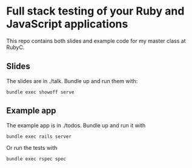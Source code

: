 # Full stack testing of your Ruby and JavaScript applications

This repo contains both slides and example code for my master class at RubyC.

## Slides

The slides are in ./talk. Bundle up and run them with:

    bundle exec showoff serve

## Example app

The example app is in ./todos. Bundle up and run it with

    bundle exec rails server

Or run the tests with

    bundle exec rspec spec
